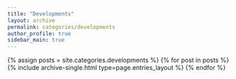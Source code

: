 ```yaml
---
title: "Developments"
layout: archive
permalink: categories/developments
author_profile: true
sidebar_main: true
---
```


{% assign posts = site.categories.developments %}
{% for post in posts %} {% include archive-single.html type=page.entries_layout %} {% endfor %}
